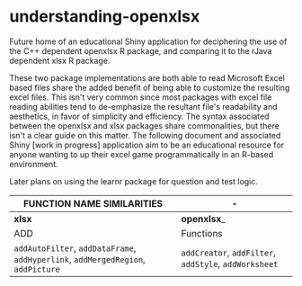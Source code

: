 # understanding-openxlsx
Future home of an educational Shiny application for deciphering the use of the C++ dependent openxlsx R package, and comparing it to the rJava dependent xlsx R package.

These two package implementations are both able to read Microsoft Excel based files share the added benefit of being able to customize the resulting excel files. This isn't very common since most packages with excel file reading abilities tend to de-emphasize the resultant file's readability and aesthetics, in favor of simplicity and efficiency. The syntax associated between the openxlsx and xlsx packages share commonalities, but there isn't a clear guide on this matter. The following document and associated Shiny [work in progress] application aim to be an educational resource for anyone wanting to up their excel game programmatically in an R-based environment.

Later plans on using the learnr package for question and test logic.

**FUNCTION NAME SIMILARITIES**|  -
|--------|----------|                                        
| __xlsx__ | __openxlsx___ |
| ADD  | Functions |
| `addAutoFilter`, `addDataFrame`, `addHyperlink`, `addMergedRegion`, `addPicture` | `addCreator`, `addFilter`, `addStyle`, `addWorksheet` |